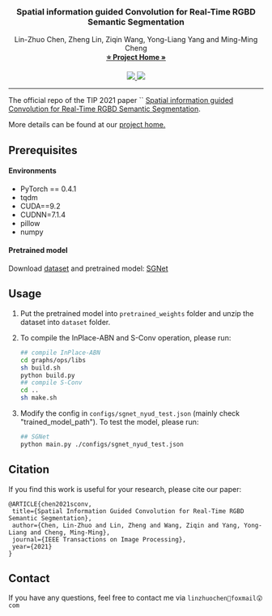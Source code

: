<!-- PROJECT LOGO -->
<br />
  <h3 align="center">Spatial information guided Convolution for Real-Time 
  RGBD Semantic Segmentation</h3>

  <p align="center">
    Lin-Zhuo Chen, Zheng Lin, Ziqin Wang, Yong-Liang Yang and Ming-Ming Cheng
    <br />
    <a href="http://linzhuo.xyz/sgnet.html"><strong>⭐ Project Home »</strong></a>
    <br />
    <!-- <a href="https://arxiv.org/pdf/2004.04534.pdf" target="_black">[PDF]</a>
    <a href="#" target="_black">[Code]</a>
    <a href="http://linzhuo.xyz/papers/SGNet/translation.pdf" target="_black">[中译版]</a>
    <br />
    <br /> -->
  </p>
</p>
<p align="center">
  <a href="https://arxiv.org/pdf/2004.04534.pdf">
    <img src="https://img.shields.io/badge/PDF-%F0%9F%93%83-green" target="_blank" />
  </a>
  <a href="http://zhaozhang.net/papers/20_GICD/translation.pdf">
    <img src="https://img.shields.io/badge/%E4%B8%AD%E8%AF%91%E7%89%88-%F0%9F%90%BC-red">
  </a>
</p>


***
The official repo of the TIP 2021 paper ``
[Spatial information guided Convolution for Real-Time 
  RGBD Semantic Segmentation](https://arxiv.org/pdf/2004.04534.pdf).

More details can be found at our [project home.](http://linzhuo.xyz/sgnet.html)



## Prerequisites
#### Environments
* PyTorch == 0.4.1
* tqdm
* CUDA==9.2
* CUDNN=7.1.4
* pillow
* numpy
#### Pretrained model
Download [dataset](https://1drv.ms/u/s!AlDxLjilJDZoj2FrwVV9o8K8rhmI?e=AZ1POE]) 
and pretrained model: [SGNet](https://1drv.ms/u/s!AlDxLjilJDZoj18iaFYjVMLsS5U5?e=8TZSKC) 

<!-- USAGE EXAMPLES -->
## Usage
1. Put the pretrained model into `pretrained_weights` folder and unzip the dataset into `dataset` folder.

2. To compile the InPlace-ABN and S-Conv operation, please run:
    ```bash
    ## compile InPlace-ABN 
    cd graphs/ops/libs
    sh build.sh
    python build.py
    ## compile S-Conv
    cd ..
    sh make.sh
    ```
3. Modify the config in `configs/sgnet_nyud_test.json` (mainly check "trained_model_path"). 
To test the model, please run:

    ```bash
    ## SGNet
    python main.py ./configs/sgnet_nyud_test.json
    ```

## Citation
If you find this work is useful for your research, please cite our paper:
```
@ARTICLE{chen2021sconv,
 title={Spatial Information Guided Convolution for Real-Time RGBD Semantic Segmentation},
 author={Chen, Lin-Zhuo and Lin, Zheng and Wang, Ziqin and Yang, Yong-Liang and Cheng, Ming-Ming},
 journal={IEEE Transactions on Image Processing},
 year={2021}
}
```

## Contact
If you have any questions, feel free to contact me via `linzhuochen🥳foxmail😲com`